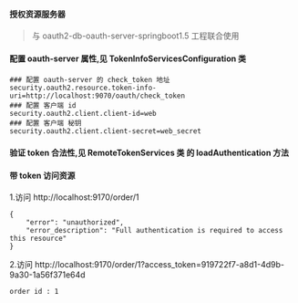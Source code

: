 #### 授权资源服务器 
> 与 oauth2-db-oauth-server-springboot1.5 工程联合使用

#### 配置 oauth-server 属性,见 TokenInfoServicesConfiguration 类
```
### 配置 oauth-server 的 check_token 地址
security.oauth2.resource.token-info-uri=http://localhost:9070/oauth/check_token
### 配置 客户端 id
security.oauth2.client.client-id=web
### 配置 客户端 秘钥
security.oauth2.client.client-secret=web_secret
```

#### 验证 token 合法性,见 RemoteTokenServices 类 的 loadAuthentication 方法


####  带 token 访问资源
1.访问 http://localhost:9170/order/1
```
{
    "error": "unauthorized",
    "error_description": "Full authentication is required to access this resource"
}
```

2.访问 http://localhost:9170/order/1?access_token=919722f7-a8d1-4d9b-9a30-1a56f371e64d
```
order id : 1
```